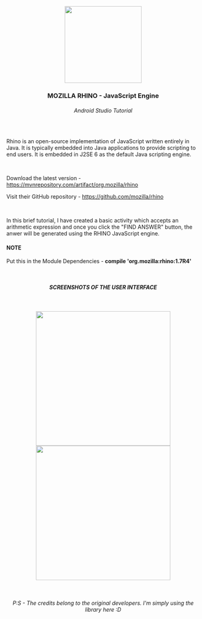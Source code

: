 <p align="center">
   <img src="https://developer.mozilla.org/@api/deki/files/832/=Rhino.jpg" width="200"/> 
</p>
 
<h3 align="center">MOZILLA RHINO - JavaScript Engine</h3>
<h6 align="center">Android Studio Tutorial</h6><br />
 
 <p>Rhino is an open-source implementation of JavaScript written entirely in Java. It is typically embedded into Java applications to provide scripting to end users. It is embedded in J2SE 6 as the default Java scripting engine.
 </p><br />
 
 <p>Download the latest version - <a href="https://mvnrepository.com/artifact/org.mozilla/rhino" target="_blank">https://mvnrepository.com/artifact/org.mozilla/rhino</a>
 </p>
 <p>Visit their GitHub repository - <a href="https://github.com/mozilla/rhino" target="_blank">https://github.com/mozilla/rhino</a>
 </p>
 <br />
 
 <p>In this brief tutorial, I have created a basic activity which accepts an arithmetic expression and once you click the 
 "FIND ANSWER" button, the anwer will be generated using the RHINO JavaScript engine.</p>

 <h4>NOTE</h4>
<p>Put this in the Module Dependencies - <b>compile 'org.mozilla:rhino:1.7R4'</b></p>
<br>
<h5 align="center">SCREENSHOTS OF THE USER INTERFACE</h5><br>
<p align="center">
   <img src="https://cloud.githubusercontent.com/assets/25959096/24070745/525137d8-0be9-11e7-9afb-1c4e8edf6981.png" width="350"/> 

   <img src="https://cloud.githubusercontent.com/assets/25959096/24070746/5253d402-0be9-11e7-8344-32cc46e53977.png" width="350"/> 
</p>
<br>
<h6 align="center">P:S - The credits belong to the original developers. I'm simply using the library here :D </h6>
